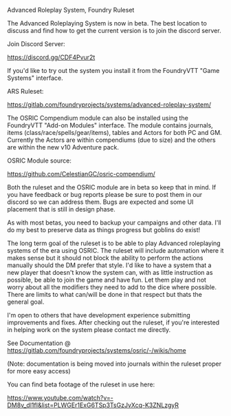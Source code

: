 Advanced Roleplay System, Foundry Ruleset

The Advanced Roleplaying System is now in beta. The best location to discuss and find how to get the current version is to join the discord server.

Join Discord Server:

https://discord.gg/CDF4Pvur2t

If you'd like to try out the system you install it from the FoundryVTT "Game Systems" interface.

ARS Ruleset:

https://gitlab.com/foundryprojects/systems/advanced-roleplay-system/

The OSRIC Compendium module can also be installed using the FoundryVTT "Add-on Modules" interface.
The module contains journals, items (class/race/spells/gear/items), tables and Actors for both PC and GM. Currently the Actors are within compendiums (due to size) and the others are within the new v10 Adventure pack.

OSRIC Module source:

https://github.com/CelestianGC/osric-compendium/

Both the ruleset and the OSRIC module are in beta so keep that in mind. If you have feedback or bug reports please be sure to post them in our discord so we can address them. Bugs are expected and some UI placement that is still in design phase.

As with most betas, you need to backup your campaigns and other data. I'll do my best to preserve data as things progress but goblins do exist!

The long term goal of the ruleset is to be able to play Advanced roleplaying systems of the era using OSRIC. The ruleset will include automation where it makes sense but it should not block the ability to perform the actions manually should the DM prefer that style. I'd like to have a system that a new player that doesn't know the system can, with as little instruction as possible, be able to join the game and have fun. Let them play and not worry about all the modifiers they need to add to the dice where possible. There are limits to what can/will be done in that respect but thats the general goal.

I'm open to others that have development experience submitting improvements and fixes. After checking out the ruleset, if you're interested in helping work on the system please contact me directly.

See Documentation @ https://gitlab.com/foundryprojects/systems/osric/-/wikis/home

(Note: documentation is being moved into journals within the ruleset proper for more easy access)

You can find beta footage of the ruleset in use here:

https://www.youtube.com/watch?v=-DM8v_dl1fI&list=PLWGEr1ExG6TSp3TsGzJvXcq-K3ZNLzgyR
